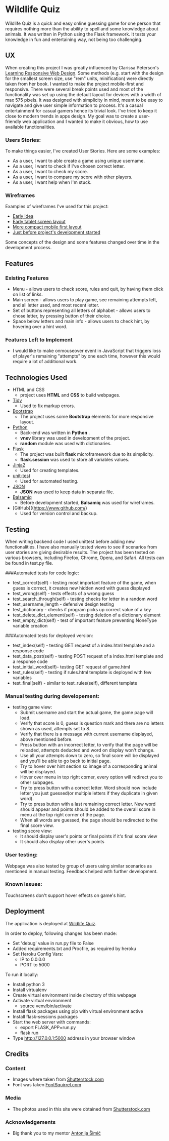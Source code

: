 # Wildlife Quiz

Wildlife Quiz is a quick and easy online guessing game for one person that requires nothing more than the ability to spell and some knowledge about animals. It was written in Python using the Flask framework. It tests your knowledge in fun and entertaining way, not being too challenging.
 
## UX

When creating this project I was greatly influenced by Clarissa Peterson's [Learning Responsive Web Design](http://shop.oreilly.com/product/0636920029199.do). Some methods (e.g. start with the design for the smallest screen size, use "rem" units, minification) were directly taken from her book. I wanted to make the project mobile-first and responsive. There were several break points used and most of the functionality was set up using the default layout
for devices with a width of max 575 pixels. It was designed with simplicity in mind, meant to be easy to navigate and give user simple information to process. It's a casual entertainment for casual gamers hence its trivial look. I've tried to keep it close to modern trends in apps design. My goal was to create a user-friendly web application and I wanted to make it obvious, how to use available functionalities.

### Users Stories:

To make things easier, I've created User Stories. Here are some examples:
- As a user, I want to able create a game using unique username. 
- As a user, I want to check if I've chosen correct letter.
- As a user, I want to check my score.
- As a user, I want to compare my score with other players.
- As a user, I want help when I'm stuck.

### Wireframes

Examples of wireframes I've used for this project:
- [Early idea](https://github.com/chookmook29/guessing_game/blob/master/wireframes/mockup1.png)
- [Early tablet screen layout](https://github.com/chookmook29/guessing_game/blob/master/wireframes/mockup2.png)
- [More compact mobile first layout](https://github.com/chookmook29/guessing_game/blob/master/wireframes/mockup3.png)
- [Just before project's development started](https://github.com/chookmook29/guessing_game/blob/master/wireframes/mockup4.png)

Some concepts of the design and some features changed over time in the development process.

## Features
 
### Existing Features

- Menu - allows users to check score, rules and quit, by having them click on list of links.
- Main screen - allows users to play game, see remaining attempts left, and all letter used, and most recent letter.
- Set of buttons representing all letters of alphabet - allows users to chose letter, by pressing button of their choice.
- Space below letters and main info - allows users to check hint, by hovering over a hint word.

### Features Left to Implement

- I would like to make onmouseover event in JavaScript that triggers loss of player's remaining "attempts" by one each time, however this would require a lot of additional work. 

## Technologies Used

- HTML and CSS
    - project uses **HTML** and **CSS** to build webpages.
- [Tidy](http://www.html-tidy.org/)
    - Used to fix markup errors.
- [Bootstrap](https://getbootstrap.com/)
    - The project uses some **Bootstrap** elements for more responsive layout.
- [Python](https://www.python.org/)
    - Back-end was written in **Python** .
    - **vnev** library was used in development of the project.
    - **random** module was used with dictionaries.
- [Flask](http://flask.pocoo.org/)
    - The project was built **flask** microframework due to its simplicity.
    - **flask.session** was used to store all variables values. 
- [Jinja2](https://jinja.pocoo.org/)
    - Used for creating templates.
- [unit-test](https://docs.python.org/3/library/unittest.html)
    - Used for automated testing.
- [JSON](https://www.json.org/)
    - **JSON** was used to keep data in separate file.
- [Balsamiq](https://balsamiq.com/)
    - Before development started, **Balsamiq** was used for wireframes.
- [GitHub]((https://www.github.com/)
    - Used for version control and backup.


## Testing

When writing backend code I used unittest before adding new functionalities. I have also manually tested views to see if scenarios from user stories are giving desirable results.
The project has been tested on various browsers, including Firefox, Chrome, Opera, and Safari. 
All tests can be found in test.py file.

###Automated tests for code logic:

- test_correct(self) - testing most important feature of the game, when guess is correct, it creates new hidden word with guess displayed
- test_wrong(self) - tests effects of a wrong guess
- test_search_through(self) - testing checks for letter in a random word
- test_username_length - defensive design testing
- test_dictionary - checks if program picks up correct value of a key
- test_delete_dict_element(self) - testing deletion of a dictionary element
- test_empty_dict(self) - test of important feature preventing NoneType variable creation
    
###Automated tests for deployed version:

- test_index(self) - testing GET request of a index.html template and a response code 
- test_data_post(self) - testing POST request of a index.html template and a response code 
- test_initial_word(self)- testing GET request of game.html
- test_rules(self) - testing if rules.html template is deployed with few variables
- test_final(self) - similar to test_rules(self), different template

### Manual testing during developement:

- testing game view:
    - Submit username and start the actual game, the game page will load. 
    - Verify that score is 0, guess is question mark and there are no letters shown as used, attempts set to 8.
    - Verify that there is a message with current username displayed, above mentioned before.
    - Press button with an incorrect letter, to verify that the page will be reloaded, attempts deducted and word on display won't change.
    - Use all your attempts down to zero, so final score will be displayed and you'll be able to go back to initial page.
    - Try to hover over hint section so image of a corresponding animal will be displayed.
    - Hover over menu in top right corner, every option will redirect you to other subpages.
    - Try to press button with a correct letter. Word should now include letter you just guessed(or multiple letters if they duplicate in given word).
    - Try to press button with a last remaining correct letter. New word should appear and points should be added to the overall score in menu at the top right corner of the page.
    - When all words are guessed, the page should be redirected to the final score view.
- testing score view:
    - It should display user's points or final points if it's final score view
    - It should also display other user's points


### User testing:

Webpage was also tested by group of users using similar scenarios as mentioned in manual testing. Feedback helped with further development.

### Known issues:

Touchscreens don't support hover effects on game's hint. 

## Deployment

The application is deployed at [Wildlife Quiz](https://test-my-app-ok.herokuapp.com/).

In order to deploy, following changes has been made:
- Set 'debug' value in run.py file to False
- Added requirements.txt and Procfile, as required by heroku
- Set Heroku Config Vars:
    - IP to 0.0.0.0
    - PORT to 5000

To run it locally:
- Install python 3
- Install virtualenv
- Create virtual environment inside directory of this webpage
- Activate virtual environment
    - source venv/bin/activate
- Install flask packages using pip with virtual environment active
- Install flask-sessions packages
- Start the web server with commands:
    - export FLASK_APP=run.py
    - flask run
- Type http://127.0.0.1:5000 address in your browser window


## Credits

### Content

- Images where taken from [Shutterstock.com](https://www.shutterstock.com/)
- Font was taken [FontSquirrel.com](https://www.fontsquirrel.com/)

### Media

- The photos used in this site were obtained from [Shutterstock.com](https://www.shutterstock.com/)

### Acknowledgements

- Big thank you to my mentor [Antonija Šimić](https://github.com/tonkec/)
